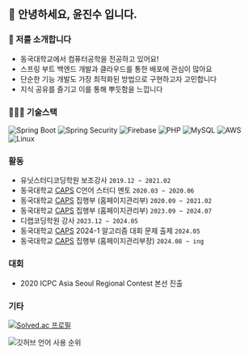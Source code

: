 
## 👋 안녕하세요, 윤진수 입니다.

### 🚀 저를 소개합니다
- 동국대학교에서 컴퓨터공학을 전공하고 있어요!
- 스프링 부트 백엔드 개발과 클라우드를 통한 배포에 관심이 많아요
- 단순한 기능 개발도 가장 최적화된 방법으로 구현하고자 고민합니다
- 지식 공유를 즐기고 이를 통해 뿌듯함을 느낍니다

### 🧑🏻‍💻 기술스택
  
![Spring Boot](https://img.shields.io/badge/Spring_Boot-6DB33F?style=for-the-badge&logo=spring-boot&logoColor=white) ![Spring Security](https://img.shields.io/badge/Spring_Security-6DB33F?style=for-the-badge&logo=spring-security&logoColor=white) ![Firebase](https://img.shields.io/badge/firebase-DD2C00?style=for-the-badge&logo=firebase&logoColor=white) ![PHP](https://img.shields.io/badge/php-777BB4?style=for-the-badge&logo=php&logoColor=white) ![MySQL](https://img.shields.io/badge/MySQL-4479A1?style=for-the-badge&logo=mysql&logoColor=white) ![AWS](https://img.shields.io/badge/aws-232F3E?style=for-the-badge&logo=amazon-web-services&logoColor=white) ![Linux](https://img.shields.io/badge/linux-FCC624?style=for-the-badge&logo=linux&logoColor=black)

###  활동
- 유닛스터디코딩학원 보조강사 `2019.12 ~ 2021.02`
- 동국대학교 [CAPS](http://dgucaps.kr) C언어 스터디 멘토 `2020.03 ~ 2020.06`
- 동국대학교 [CAPS](http://dgucaps.kr) 집행부 (홈페이지관리부) `2020.09 ~ 2021.02`
- 동국대학교 [CAPS](http://dgucaps.kr) 집행부 (홈페이지관리부) `2023.09 ~ 2024.07`
- 디랩코딩학원 강사 `2023.12 ~ 2024.05`
- 동국대학교 [CAPS](http://dgucaps.kr) 2024-1 알고리즘 대회 문제 출제 `2024.05`
- 동국대학교 [CAPS](http://dgucaps.kr) 집행부 (홈페이지관리부장) `2024.08 ~ ing`

### 대회
- 2020 ICPC Asia Seoul Regional Contest 본선 진출

### 기타
[![Solved.ac
프로필](http://mazassumnida.wtf/api/v2/generate_badge?boj=floreo1242)](https://solved.ac/floreo1242)

![깃허브 언어 사용 순위](https://github-readme-stats.vercel.app/api/top-langs/?username=floreo1242&layout=compact&theme=dark)

